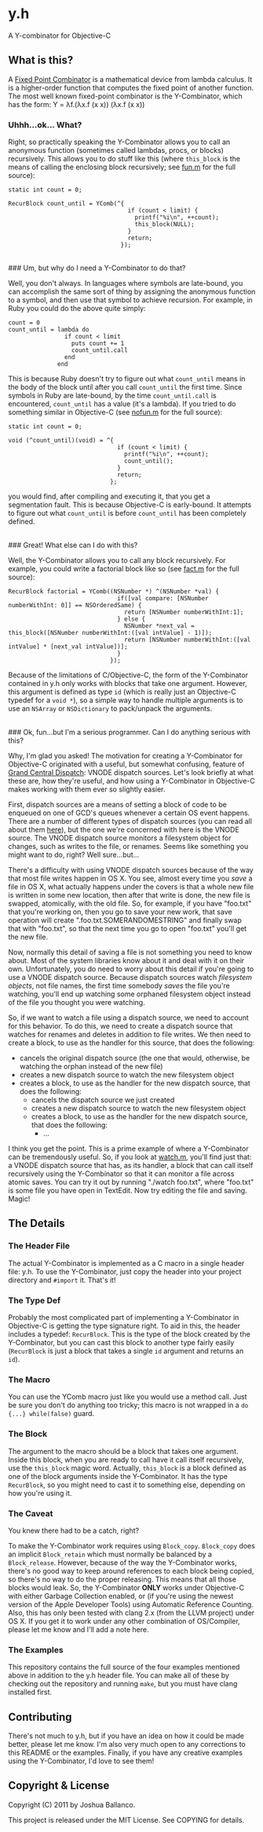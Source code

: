 # y.h

A Y-combinator for Objective-C


## What is this?

A [Fixed Point Combinator](http://en.wikipedia.org/wiki/Fixed-point_combinator) is a mathematical device from lambda calculus. It is
a higher-order function that computes the fixed point of another function. The most well known fixed-point combinator is the Y-Combinator,
which has the form: Y = λf.(λx.f (x x)) (λx.f (x x))
<br/>
### Uhhh...ok... What?

Right, so practically speaking the Y-Combinator allows you to call an anonymous function (sometimes called lambdas, procs, or
blocks) recursively. This allows you to do stuff like this (where <code>this_block</code> is the means of calling the enclosing
block recursively; see [fun.m](/jballanc/objc-ycomb/blob/master/fun.m) for the full source):

    static int count = 0;
    
    RecurBlock count_until = YComb(^{
                                      if (count < limit) {
                                        printf("%i\n", ++count);
                                        this_block(NULL);
                                      }
                                      return;
                                    });
<br/>
### Um, but why do I need a Y-Combinator to do that?

Well, you don't always. In languages where symbols are late-bound, you can accomplish the same sort of thing by assigning the
anonymous function to a symbol, and then use that symbol to achieve recursion. For example, in Ruby you could do the above quite
simply:

    count = 0
    count_until = lambda do
                    if count < limit
                      puts count += 1
                      count_until.call
                    end
                  end

This is because Ruby doesn't try to figure out what <code>count_until</code> means in the body of the block until after you call
<code>count_until</code> the first time. Since symbols in Ruby are late-bound, by the time <code>count_until.call</code> is
encountered, <code>count_until</code> has a value (it's a lambda). If you tried to do something similar in Objective-C (see
[nofun.m](/jballanc/objc-ycomb/blob/master/nofun.m) for the full source):

    static int count = 0;
    
    void (^count_until)(void) = ^{
                                   if (count < limit) {
                                     printf("%i\n", ++count);
                                     count_until();
                                   }
                                   return;
                                 };

you would find, after compiling and executing it, that you get a segmentation fault. This is because Objective-C is early-bound. It
attempts to figure out what <code>count_until</code> is before <code>count_until</code> has been completely defined.

<br/>
### Great! What else can I do with this?

Well, the Y-Combinator allows you to call any block recursively. For example, you could write a factorial block like so (see
[fact.m](/jballanc/objc-ycomb/blob/master/fact.m) for the full source):

    RecurBlock factorial = YComb((NSNumber *) ^(NSNumber *val) {
                                   if([val compare: [NSNumber numberWithInt: 0]] == NSOrderedSame) {
                                     return [NSNumber numberWithInt:1];
                                   } else {
                                     NSNumber *next_val = this_block([NSNumber numberWithInt:([val intValue] - 1)]);
                                     return [NSNumber numberWithInt:([val intValue] * [next_val intValue])];
                                   }
                                 });


Because of the limitations of C/Objective-C, the form of the Y-Combinator contained in y.h only works with blocks that take one
argument. However, this argument is defined as type <code>id</code> (which is really just an Objective-C typedef for a <code>void
*</code>), so a simple way to handle multiple arguments is to use an <code>NSArray</code> or <code>NSDictionary</code> to
pack/unpack the arguments.

<br/>
### Ok, fun...but I'm a serious programmer. Can I do anything serious with this?

Why, I'm glad you asked! The motivation for creating a Y-Combinator for Objective-C originated with a useful, but somewhat
confusing, feature of [Grand Central
Dispatch](http://developer.apple.com/library/mac/#documentation/Performance/Reference/GCD_libdispatch_Ref/Reference/reference.html):
VNODE dispatch sources. Let's look briefly at what these are, how they're useful, and how using a Y-Combinator in Objective-C makes
working with them ever so slightly easier.

First, dispatch sources are a means of setting a block of code to be enqueued on one of GCD's queues whenever a certain OS event
happens. There are a number of different types of dispatch sources (you can read all about them
[here](http://developer.apple.com/library/mac/#documentation/General/Conceptual/ConcurrencyProgrammingGuide/GCDWorkQueues/GCDWorkQueues.html)),
but the one we're concerned with here is the VNODE source. The VNODE dispatch source monitors a filesystem object for changes, such
as writes to the file, or renames. Seems like something you might want to do, right? Well sure...but...

There's a difficulty with using VNODE dispatch sources because of the way that most file writes happen in OS X. You see, almost
every time you *save* a file in OS X, what actually happens under the covers is that a whole new file is written in some new
location, then after that write is done, the new file is swapped, atomically, with the old file. So, for example, if you have
"foo.txt" that you're working on, then you go to save your new work, that save operation will create ".foo.txt.SOMERANDOMESTRING"
and finally swap that with "foo.txt", so that the next time you go to open "foo.txt" you'll get the new file.

Now, normally this detail of saving a file is not something you need to know about. Most of the system libraries know about it and
deal with it on their own. Unfortunately, you do need to worry about this detail if you're going to use a VNODE dispatch source.
Because dispatch sources watch *filesystem objects*, not file names, the first time somebody *saves* the file you're watching,
you'll end up watching some orphaned filesystem object instead of the file you thought you were watching.

So, if we want to watch a file using a dispatch source, we need to account for this behavior. To do this, we need to create a
dispatch source that watches for renames and deletes in addition to file writes. We then need to create a block, to use as the
handler for this source, that does the following:

  - cancels the original dispatch source (the one that would, otherwise, be watching the orphan instead of the new file)
  - creates a new dispatch source to watch the new filesystem object
  - creates a block, to use as the handler for the new dispatch source, that does the following:
    - cancels the dispatch source we just created
    - creates a new dispatch source to watch the new filesystem object
    - creates a block, to use as the handler for the new dispatch source, that does the following:
      - ...

I think you get the point. This is a prime example of where a Y-Combinator can be tremendously useful. So, if you look at
[watch.m](/jballanc/objc-ycomb/blob/master/watch.m), you'll find just that: a VNODE dispatch source that has, as its handler, a
block that can call itself recursively using the Y-Combinator so that it can monitor a file across atomic saves. You can try it out
by running "./watch foo.txt", where "foo.txt" is some file you have open in TextEdit. Now try editing the file and saving. Magic!


## The Details

### The Header File

The actual Y-Combinator is implemented as a C macro in a single header file: y.h. To use the Y-Combinator, just copy the
header into your project directory and <code>#import</code> it. That's it!

### The Type Def

Probably the most complicated part of implementing a Y-Combinator in Objective-C is getting the type signature right. To aid in
this, the header includes a typedef: <code>RecurBlock</code>. This is the type of the block created by the Y-Combinator, but you can
cast this block to another type fairly easily (<code>RecurBlock</code> is just a block that takes a single <code>id</code> argument
and returns an <code>id</code>).

### The Macro

You can use the YComb macro just like you would use a method call. Just be sure you don't do anything too tricky; this macro is not
wrapped in a <code>do {...} while(false)</code> guard.

### The Block

The argument to the macro should be a block that takes one argument. Inside this block, when you are ready to call have it call
itself recursively, use the <code>this_block</code> magic word. Actually, <code>this_block</code> is a block defined as one of the
block arguments inside the Y-Combinator. It has the type <code>RecurBlock</code>, so you might need to cast it to something else,
depending on how you're using it.

### The Caveat

You knew there had to be a catch, right?

To make the Y-Combinator work requires using <code>Block_copy</code>. <code>Block_copy</code> does an implicit
<code>Block_retain</code> which must normally be balanced by a <code>Block_release</code>. However, because of the way the
Y-Combinator works, there's no good way to keep around references to each block being copied, so there's no way to do the proper
releasing. This means that all those blocks would leak. So, the Y-Combinator **ONLY** works under Objective-C with either Garbage
Collection enabled, or (if you're using the newest version of the Apple Developer Tools) using Automatic Reference Counting. Also,
this has only been tested with clang 2.x (from the LLVM project) under OS X. If you get it to work under any other combination of
OS/Compiler, please let me know and I'll add a note here.

### The Examples

This repository contains the full source of the four examples mentioned above in addition to the y.h header file. You can make all
of these by checking out the repository and running <code>make</code>, but you must have clang installed first.


## Contributing

There's not much to y.h, but if you have an idea on how it could be made better, please let me know. I'm also very much open to any
corrections to this README or the examples. Finally, if you have any creative examples using the Y-Combinator, I'd love to see them!

## Copyright & License

Copyright (C) 2011 by Joshua Ballanco.

This project is released under the MIT License. See COPYING for details.
